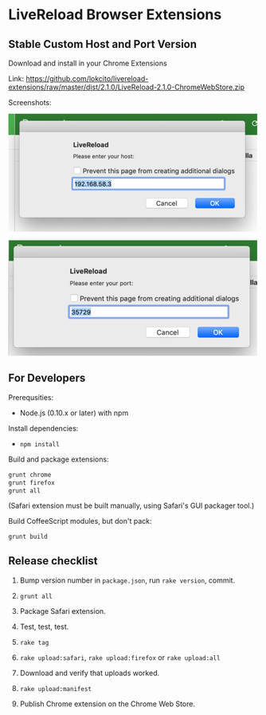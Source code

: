 LiveReload Browser Extensions
=============================

Stable Custom Host and Port Version
-----------------
Download and install in your Chrome Extensions

Link: https://github.com/lokcito/livereload-extensions/raw/master/dist/2.1.0/LiveReload-2.1.0-ChromeWebStore.zip

Screenshots: 

![Livereload Host](https://raw.githubusercontent.com/lokcito/livereload-extensions/master/docs/screenshoot-1.png "Livereload Host")

![Livereload Port](https://raw.githubusercontent.com/lokcito/livereload-extensions/master/docs/screenshoot-2.png "Livereload Port")


For Developers
-----------------
Prerequsities:

* Node.js (0.10.x or later) with npm

Install dependencies:

* `npm install`

Build and package extensions:

    grunt chrome
    grunt firefox
    grunt all

(Safari extension must be built manually, using Safari's GUI packager tool.)

Build CoffeeScript modules, but don't pack:

    grunt build


Release checklist
-----------------

1. Bump version number in `package.json`, run `rake version`, commit.

1. `grunt all`

1. Package Safari extension.

1. Test, test, test.

1. `rake tag`

1. `rake upload:safari`, `rake upload:firefox` or `rake upload:all`

1. Download and verify that uploads worked.

1. `rake upload:manifest`

1. Publish Chrome extension on the Chrome Web Store.
